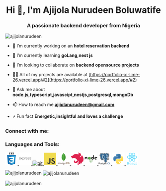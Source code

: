 
<h1 align="center">Hi 👋, I'm Ajijola Nurudeen Boluwatife</h1>
<h3 align="center">A passionate backend developer from Nigeria</h3>

<p align="left"> <img src="https://komarev.com/ghpvc/?username=ajijolanurudeen&label=Profile%20views&color=0e75b6&style=flat" alt="ajijolanurudeen" /> </p>

- 🔭 I’m currently working on an **hotel reservation backend**

- 🌱 I’m currently learning **goLang,nest js**

- 👯 I’m looking to collaborate on **backend opensource projects**

- 👨‍💻 All of my projects are available at [https://portfolio-xi-lime-26.vercel.app/#2](https://portfolio-xi-lime-26.vercel.app/#2)

- 💬 Ask me about **node.js,typescript,javascipt,nestjs,postgresql,mongoDb**

- 📫 How to reach me **ajijolanurudeen@gmail.com**

- ⚡ Fun fact **Energetic,insightful and loves a challenge**

<h3 align="left">Connect with me:</h3>
<p align="left">
</p>

<h3 align="left">Languages and Tools:</h3>
<p align="left"> <a href="https://www.w3schools.com/css/" target="_blank" rel="noreferrer"> <img src="https://raw.githubusercontent.com/devicons/devicon/master/icons/css3/css3-original-wordmark.svg" alt="css3" width="40" height="40"/> </a> <a href="https://expressjs.com" target="_blank" rel="noreferrer"> <img src="https://raw.githubusercontent.com/devicons/devicon/master/icons/express/express-original-wordmark.svg" alt="express" width="40" height="40"/> </a> <a href="https://git-scm.com/" target="_blank" rel="noreferrer"> <img src="https://www.vectorlogo.zone/logos/git-scm/git-scm-icon.svg" alt="git" width="40" height="40"/> </a> <a href="https://developer.mozilla.org/en-US/docs/Web/JavaScript" target="_blank" rel="noreferrer"> <img src="https://raw.githubusercontent.com/devicons/devicon/master/icons/javascript/javascript-original.svg" alt="javascript" width="40" height="40"/> </a> <a href="https://www.mongodb.com/" target="_blank" rel="noreferrer"> <img src="https://raw.githubusercontent.com/devicons/devicon/master/icons/mongodb/mongodb-original-wordmark.svg" alt="mongodb" width="40" height="40"/> </a> <a href="https://nestjs.com/" target="_blank" rel="noreferrer"> <img src="https://raw.githubusercontent.com/devicons/devicon/master/icons/nestjs/nestjs-plain.svg" alt="nestjs" width="40" height="40"/> </a> <a href="https://nodejs.org" target="_blank" rel="noreferrer"> <img src="https://raw.githubusercontent.com/devicons/devicon/master/icons/nodejs/nodejs-original-wordmark.svg" alt="nodejs" width="40" height="40"/> </a> <a href="https://www.postgresql.org" target="_blank" rel="noreferrer"> <img src="https://raw.githubusercontent.com/devicons/devicon/master/icons/postgresql/postgresql-original-wordmark.svg" alt="postgresql" width="40" height="40"/> </a> <a href="https://www.python.org" target="_blank" rel="noreferrer"> <img src="https://raw.githubusercontent.com/devicons/devicon/master/icons/python/python-original.svg" alt="python" width="40" height="40"/> </a> <a href="https://reactjs.org/" target="_blank" rel="noreferrer"> <img src="https://raw.githubusercontent.com/devicons/devicon/master/icons/react/react-original-wordmark.svg" alt="react" width="40" height="40"/> </a> </p>

<p><img align="left" src="https://github-readme-stats.vercel.app/api/top-langs?username=ajijolanurudeen&show_icons=true&locale=en&layout=compact" alt="ajijolanurudeen" /></p>

<p>&nbsp;<img align="center" src="https://github-readme-stats.vercel.app/api?username=ajijolanurudeen&show_icons=true&locale=en" alt="ajijolanurudeen" /></p>

<p><img align="center" src="https://github-readme-streak-stats.herokuapp.com/?user=ajijolanurudeen&" alt="ajijolanurudeen" /></p>
